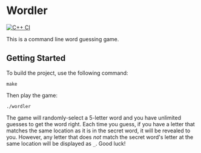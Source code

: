 # Wordler

[![C++ CI](https://github.com/dhelms1/Wordler/actions/workflows/actions.yml/badge.svg?branch=main&event=push)](https://github.com/dhelms1/Wordler/actions/workflows/actions.yml)

This is a command line word guessing game.

## Getting Started

To build the project, use the following command:

```
make
```

Then play the game:

```
./wordler
```

The game will randomly-select a 5-letter word and you have unlimited guesses to get the word right. Each time you guess, if you have a letter that matches the same location as it is in the secret word, it will be revealed to you. However, any letter that does *not* match the secret word's letter at the same location will be displayed as `_`. Good luck!
